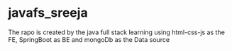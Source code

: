 # javafs_sreeja
The rapo is created by the java full stack learning using html-css-js as the FE, SpringBoot as BE and mongoDb as the Data source
